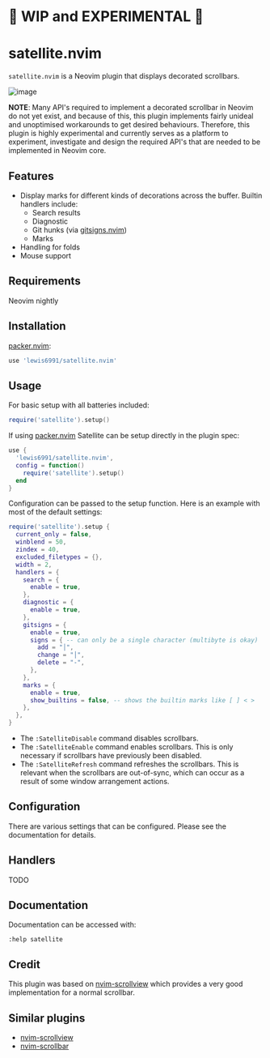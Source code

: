 # 🚧 WIP and EXPERIMENTAL 🚧

# satellite.nvim

`satellite.nvim` is a Neovim plugin that displays decorated scrollbars.

![image](https://user-images.githubusercontent.com/7904185/167670068-8660fe2e-eb5a-45df-912d-479eb43e0239.png)

**NOTE**: Many API's required to implement a decorated scrollbar in Neovim do not yet exist,
and because of this, this plugin implements fairly unideal and unoptimised workarounds to get desired behaviours.
Therefore, this plugin is highly experimental and currently serves as a platform to experiment, investigate and design the required API's that are needed to be implemented in Neovim core.

## Features

* Display marks for different kinds of decorations across the buffer. Builtin handlers include:
  * Search results
  * Diagnostic
  * Git hunks (via [gitsigns.nvim])
  * Marks
* Handling for folds
* Mouse support

## Requirements

Neovim nightly

## Installation

[packer.nvim]:
```lua
use 'lewis6991/satellite.nvim'
```

## Usage

For basic setup with all batteries included:
```lua
require('satellite').setup()
```

If using [packer.nvim] Satellite can be setup directly in the plugin spec:

```lua
use {
  'lewis6991/satellite.nvim',
  config = function()
    require('satellite').setup()
  end
}
```

Configuration can be passed to the setup function. Here is an example with most of
the default settings:

```lua
require('satellite').setup {
  current_only = false,
  winblend = 50,
  zindex = 40,
  excluded_filetypes = {},
  width = 2,
  handlers = {
    search = {
      enable = true,
    },
    diagnostic = {
      enable = true,
    },
    gitsigns = {
      enable = true,
      signs = { -- can only be a single character (multibyte is okay)
        add = "│",
        change = "│",
        delete = "-",
      },
    },
    marks = {
      enable = true,
      show_builtins = false, -- shows the builtin marks like [ ] < >
    },
  },
}
```

* The `:SatelliteDisable` command disables scrollbars.
* The `:SatelliteEnable` command enables scrollbars. This is only necessary
  if scrollbars have previously been disabled.
* The `:SatelliteRefresh` command refreshes the scrollbars. This is relevant
  when the scrollbars are out-of-sync, which can occur as a result of some
  window arrangement actions.

## Configuration

There are various settings that can be configured. Please see the documentation
for details.

## Handlers

TODO

## Documentation

Documentation can be accessed with:

```nvim
:help satellite
```

## Credit

This plugin was based on [nvim-scrollview] which provides a very good implementation for a normal scrollbar.

## Similar plugins

- [nvim-scrollview]
- [nvim-scrollbar]

[gitsigns.nvim]: https://github.com/lewis6991/gitsigns.nvim
[nvim-scrollbar]: https://github.com/petertriho/nvim-scrollbar
[nvim-scrollview]: https://github.com/dstein64/nvim-scrollview
[packer.nvim]: https://github.com/wbthomason/packer.nvim
